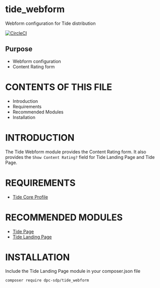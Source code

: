 # tide_webform
Webform configuration for Tide distribution

[![CircleCI](https://circleci.com/gh/dpc-sdp/tide_webform.svg?style=svg&circle-token=0fbcdc200c4f27982721057e322e270786c87d44)](https://circleci.com/gh/dpc-sdp/tide_webform)
## Purpose
- Webform configuration
- Content Rating form


# CONTENTS OF THIS FILE

* Introduction
* Requirements
* Recommended Modules
* Installation

# INTRODUCTION
The Tide Webform module provides the Content Rating form. 
It also provides the `Show Content Rating?` field for Tide Landing Page and Tide Page.

# REQUIREMENTS
* [Tide Core Profile](https://github.com/dpc-sdp/tide)

# RECOMMENDED MODULES
* [Tide Page](https://github.com/dpc-sdp/tide_page)
* [Tide Landing Page](https://github.com/dpc-sdp/tide_landing_page)

# INSTALLATION
Include the Tide Landing Page module in your composer.json file
```bash
composer require dpc-sdp/tide_webform
```

